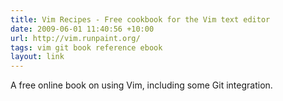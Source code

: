 ```yaml
---
title: Vim Recipes - Free cookbook for the Vim text editor
date: 2009-06-01 11:40:56 +10:00
url: http://vim.runpaint.org/
tags: vim git book reference ebook
layout: link
---
```

A free online book on using Vim, including some Git integration.
